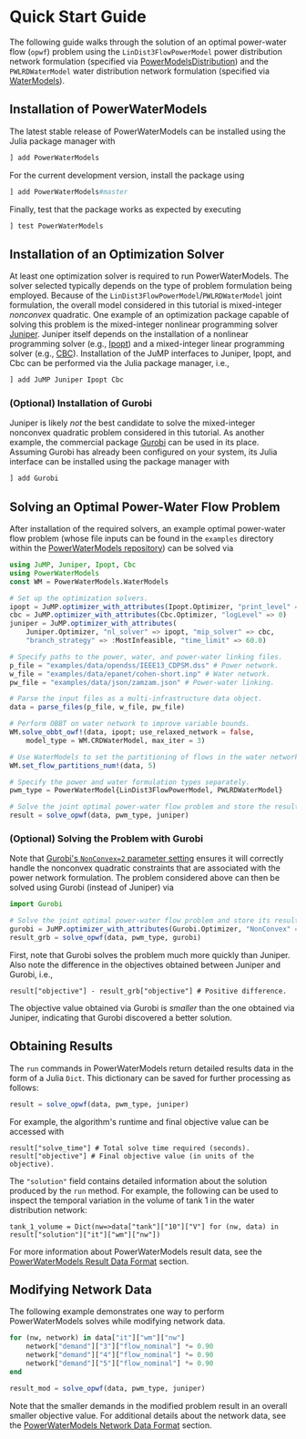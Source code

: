 # Quick Start Guide
The following guide walks through the solution of an optimal power-water flow (`opwf`) problem using the `LinDist3FlowPowerModel` power distribution network formulation (specified via [PowerModelsDistribution](https://github.com/lanl-ansi/PowerModelsDistribution.jl)) and the `PWLRDWaterModel` water distribution network formulation (specified via [WaterModels](https://github.com/lanl-ansi/WaterModels.jl)).

## Installation of PowerWaterModels
The latest stable release of PowerWaterModels can be installed using the Julia package manager with
```julia
] add PowerWaterModels
```

For the current development version, install the package using
```julia
] add PowerWaterModels#master
```

Finally, test that the package works as expected by executing
```julia
] test PowerWaterModels
```

## Installation of an Optimization Solver
At least one optimization solver is required to run PowerWaterModels.
The solver selected typically depends on the type of problem formulation being employed.
Because of the `LinDist3FlowPowerModel`/`PWLRDWaterModel` joint formulation, the overall model considered in this tutorial is mixed-integer _nonconvex_ quadratic.
One example of an optimization package capable of solving this problem is the mixed-integer nonlinear programming solver [Juniper](https://github.com/lanl-ansi/Juniper.jl).
Juniper itself depends on the installation of a nonlinear programming solver (e.g., [Ipopt](https://github.com/jump-dev/Ipopt.jl)) and a mixed-integer linear programming solver (e.g., [CBC](https://github.com/jump-dev/Cbc.jl)).
Installation of the JuMP interfaces to Juniper, Ipopt, and Cbc can be performed via the Julia package manager, i.e.,

```julia
] add JuMP Juniper Ipopt Cbc
```

### (Optional) Installation of Gurobi
Juniper is likely _not_ the best candidate to solve the mixed-integer nonconvex quadratic problem considered in this tutorial.
As another example, the commercial package [Gurobi](https://github.com/jump-dev/Gurobi.jl) can be used in its place.
Assuming Gurobi has already been configured on your system, its Julia interface can be installed using the package manager with

```julia
] add Gurobi
```

## Solving an Optimal Power-Water Flow Problem
After installation of the required solvers, an example optimal power-water flow problem (whose file inputs can be found in the `examples` directory within the [PowerWaterModels repository](https://github.com/lanl-ansi/PowerWaterModels.jl)) can be solved via

```julia
using JuMP, Juniper, Ipopt, Cbc
using PowerWaterModels
const WM = PowerWaterModels.WaterModels

# Set up the optimization solvers.
ipopt = JuMP.optimizer_with_attributes(Ipopt.Optimizer, "print_level" => 0, "sb" => "yes")
cbc = JuMP.optimizer_with_attributes(Cbc.Optimizer, "logLevel" => 0)
juniper = JuMP.optimizer_with_attributes(
    Juniper.Optimizer, "nl_solver" => ipopt, "mip_solver" => cbc,
    "branch_strategy" => :MostInfeasible, "time_limit" => 60.0)

# Specify paths to the power, water, and power-water linking files.
p_file = "examples/data/opendss/IEEE13_CDPSM.dss" # Power network.
w_file = "examples/data/epanet/cohen-short.inp" # Water network.
pw_file = "examples/data/json/zamzam.json" # Power-water linking.

# Parse the input files as a multi-infrastructure data object.
data = parse_files(p_file, w_file, pw_file)

# Perform OBBT on water network to improve variable bounds.
WM.solve_obbt_owf!(data, ipopt; use_relaxed_network = false,
    model_type = WM.CRDWaterModel, max_iter = 3)

# Use WaterModels to set the partitioning of flows in the water network.
WM.set_flow_partitions_num!(data, 5)

# Specify the power and water formulation types separately.
pwm_type = PowerWaterModel{LinDist3FlowPowerModel, PWLRDWaterModel}

# Solve the joint optimal power-water flow problem and store the result.
result = solve_opwf(data, pwm_type, juniper)
```

### (Optional) Solving the Problem with Gurobi
Note that [Gurobi's `NonConvex=2` parameter setting](https://www.gurobi.com/documentation/9.1/refman/nonconvex.html) ensures it will correctly handle the nonconvex quadratic constraints that are associated with the power network formulation.
The problem considered above can then be solved using Gurobi (instead of Juniper) via

```julia
import Gurobi

# Solve the joint optimal power-water flow problem and store its result.
gurobi = JuMP.optimizer_with_attributes(Gurobi.Optimizer, "NonConvex" => 2)
result_grb = solve_opwf(data, pwm_type, gurobi)
```

First, note that Gurobi solves the problem much more quickly than Juniper.
Also note the difference in the objectives obtained between Juniper and Gurobi, i.e.,
```
result["objective"] - result_grb["objective"] # Positive difference.
```

The objective value obtained via Gurobi is _smaller_ than the one obtained via Juniper, indicating that Gurobi discovered a better solution.

## Obtaining Results
The `run` commands in PowerWaterModels return detailed results data in the form of a Julia `Dict`.
This dictionary can be saved for further processing as follows:
```julia
result = solve_opwf(data, pwm_type, juniper)
```

For example, the algorithm's runtime and final objective value can be accessed with
```
result["solve_time"] # Total solve time required (seconds).
result["objective"] # Final objective value (in units of the objective).
```

The `"solution"` field contains detailed information about the solution produced by the `run` method.
For example, the following can be used to inspect the temporal variation in the volume of tank 1 in the water distribution network:
```
tank_1_volume = Dict(nw=>data["tank"]["10"]["V"] for (nw, data) in result["solution"]["it"]["wm"]["nw"])
```

For more information about PowerWaterModels result data, see the [PowerWaterModels Result Data Format](@ref) section.

## Modifying Network Data
The following example demonstrates one way to perform PowerWaterModels solves while modifying network data.
```julia
for (nw, network) in data["it"]["wm"]["nw"]
    network["demand"]["3"]["flow_nominal"] *= 0.90
    network["demand"]["4"]["flow_nominal"] *= 0.90
    network["demand"]["5"]["flow_nominal"] *= 0.90
end

result_mod = solve_opwf(data, pwm_type, juniper)
```
Note that the smaller demands in the modified problem result in an overall smaller objective value.
For additional details about the network data, see the [PowerWaterModels Network Data Format](@ref) section.
